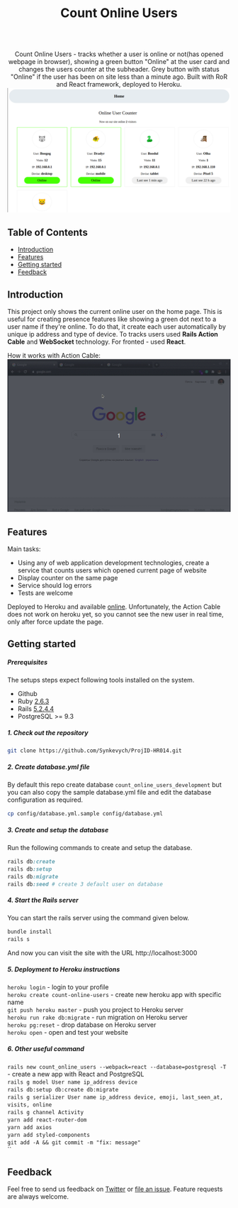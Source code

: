 <h1 align="center"> Count Online Users </h1> <br>
<br/>
<p align="center">
  Count Online Users - tracks whether a user is online or not(has opened webpage in browser), showing a green button "Online" at the user card and changes the users counter at the subheader. Grey button with status "Online" if the user has been on site less than a minute ago. Built with RoR and React framework, deployed to Heroku.

  <img src="public/index.png">
</p>

## Table of Contents

- [Introduction](#introduction)
- [Features](#features)
- [Getting started](#getting-started)
- [Feedback](#feedback)

<!-- END doctoc generated TOC please keep comment here to allow auto update -->

## Introduction

This project only shows the current online user on the home page. This is useful for creating presence features like showing a green dot next to a user name if they're online.
To do that, it create each user automatically by unique ip address and type of device. To tracks users used **Rails Action Cable** and **WebSocket** technology. For fronted - used **React**.

How it works with Action Cable:
![demo](public/demo.gif)

## Features

Main tasks:

* Using any of web application development technologies, create a service that counts users which opened current page of website
* Display counter on the same page
* Service should log errors
* Tests are welcome

Deployed to Heroku and available [online](https://count-online-users.herokuapp.com/). Unfortunately, the Action Cable does not work on heroku yet, so you cannot see the new user in real time, only after force update the page.

## Getting started

##### Prerequisites

The setups steps expect following tools installed on the system.

- Github
- Ruby [2.6.3](https://www.ruby-lang.org/en/news/2019/04/17/ruby-2-6-3-released/)
- Rails [5.2.4.4](https://weblog.rubyonrails.org/2020/5/18/Rails-5-2-4-3-and-6-0-3-1-have-been-released/)
- PostgreSQL >= 9.3

##### 1. Check out the repository

```bash
git clone https://github.com/Synkevych/ProjID-HR014.git
```

##### 2. Create database.yml file

By default this repo create database `count_online_users_development` but you can also copy the sample database.yml file and edit the database configuration as required.

```bash
cp config/database.yml.sample config/database.yml
```

##### 3. Create and setup the database

Run the following commands to create and setup the database.

```ruby
rails db:create
rails db:setup
rails db:migrate
rails db:seed # create 3 default user on database
```

##### 4. Start the Rails server

You can start the rails server using the command given below.

```ruby
bundle install
rails s
```

And now you can visit the site with the URL http://localhost:3000

##### 5. Deployment to Heroku instructions

`heroku login` - login to your profile  
`heroku create count-online-users` - create new heroku app with specific name  
`git push heroku master` - push you project to Heroku server  
`heroku run rake db:migrate` - run migration on Heroku server  
`heroku pg:reset` - drop database on Heroku server  
`heroku open` - open and test your website  

##### 6. Other useful command

`rails new count_online_users --webpack=react --database=postgresql -T` - create a new app with React and PostgreSQL  
`rails g model User name ip_address device`  
`rails db:setup db:create db:migrate`  
`rails g serializer User name ip_address device, emoji, last_seen_at, visits, online`  
`rails g channel Activity`  
`yarn add react-router-dom`  
`yarn add axios`  
`yarn add styled-components`  
`git add -A && git commit -m "fix: message"`  
``

## Feedback

Feel free to send us feedback on [Twitter](https://twitter.com/synkevych) or [file an issue](https://github.com/Synkevych/realtime_user_tracking/issues/new). Feature requests are always welcome.
